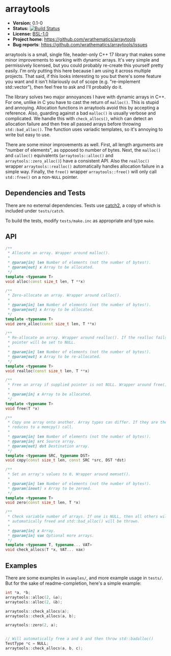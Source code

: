 # arraytools

* **Version:** 0.1-0
* **Status:** [![Build Status](https://travis-ci.org/wrathematics/arraytools.png)](https://travis-ci.org/wrathematics/arraytools)
* **License:** [BSL-1.0](http://opensource.org/licenses/BSL-1.0)
* **Project home**: https://github.com/wrathematics/arraytools
* **Bug reports**: https://github.com/wrathematics/arraytools/issues


arraytools is a small, single file, header-only C++ 17 library that makes some minor improvements to working with dynamic arrays. It's very simple and permissively licensed, but you could probably re-create this yourself pretty easily. I'm only putting this here because I am using it across multiple projects. That said, if this looks interesting to you but there's some feature you want and it isn't hilariously out of scope (e.g. "re-implement std::vector"), then feel free to ask and I'll probably do it.

The library solves two major annoyances I have with dynamic arrays in C++. For one, unlike in C you have to cast the return of `malloc()`. This is stupid and annoying. Allocation functions in arraytools avoid this by accepting a reference. Also, guarding against a bad `malloc()` is usually verbose and complicated. We handle this with `check_allocs()`, which can detect an allocation failure and then free all passed arrays before throwing `std::bad_alloc()`. The function uses variadic templates, so it's annoying to write but easy to use.

There are some minor improvements as well. First, all length arguments are "number of elements", as opposed to number of bytes. Next, the `malloc()` and `calloc()` equivalents (`arraytools::alloc()` and `arraytools::zero_alloc()`) have a consistent API. Also the `realloc()` wrapper `arraytools::realloc()` automatically handles allocation failure in a simple way. Finally, the `free()` wrapper `arraytools::free()` will only call `std::free()` on a non-`NULL` pointer.



## Dependencies and Tests

There are no external dependencies. Tests use [catch2](https://github.com/catchorg/Catch2), a copy of which is included under `tests/catch`.

To build the tests, modify `tests/make.inc` as appropriate and type `make`.



## API

```C++
/**
 * Allocate an array. Wrapper around malloc().
 * 
 * @param[in] len Number of elements (not the number of bytes!).
 * @param[out] x Array to be allocated.
 */
template <typename T>
void alloc(const size_t len, T **x)

/**
 * Zero-allocate an array. Wrapper around calloc().
 * 
 * @param[in] len Number of elements (not the number of bytes!).
 * @param[out] x Array to be allocated.
 */
template <typename T>
void zero_alloc(const size_t len, T **x)

/**
 * Re-allocate an array. Wrapper around realloc(). If the realloc fails, the
 * pointer will be set to NULL.
 * 
 * @param[in] len Number of elements (not the number of bytes!).
 * @param[out] x Array to be re-allocated.
 */
template <typename T>
void realloc(const size_t len, T **x)

/**
 * Free an array if supplied pointer is not NULL. Wrapper around free().
 * 
 * @param[in] x Array to be allocated.
 */
template <typename T>
void free(T *x)

/** 
 * Copy one array onto another. Array types can differ. If they are the same, it
 * reduces to a memcpy() call.
 * 
 * @param[in] len Number of elements (not the number of bytes!).
 * @param[in] src Source array.
 * @param[out] dst Destination array.
 */
template <typename SRC, typename DST>
void copy(const size_t len, const SRC *src, DST *dst)

/**
 * Set an array's values to 0. Wrapper around memset().
 * 
 * @param[in] len Number of elements (not the number of bytes!).
 * @param[inout] x Array to be zeroed.
 */
template <typename T>
void zero(const size_t len, T *x)

/**
 * Check variable number of arrays. If one is NULL, then all others will be
 * automatically freed and std::bad_alloc() will be thrown.
 * 
 * @param[in] x Array.
 * @param[in] vax Optional more arrays.
 */
template <typename T, typename... VAT>
void check_allocs(T *x, VAT... vax)
```



## Examples

There are some examples in `examples/`, and more example usage in `tests/`. But for the sake of readme-completion, here's a simple example:

```cpp
int *a, *b;
arraytools::alloc(2, &a);
arraytools::alloc(2, &b);

arraytools::check_allocs(a);
arraytools::check_allocs(a, b);

arraytools::zero(2, a);


// Will automatically free a and b and then throw std::badalloc()
TestType *c = NULL;
arraytools::check_allocs(a, b, c);
```
